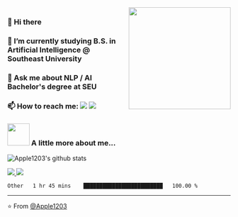 <img align='right' src="https://media.giphy.com/media/M9gbBd9nbDrOTu1Mqx/giphy.gif" width="230">

### 👋 Hi there
### 🌱 I’m currently studying B.S. in Artificial Intelligence @ Southeast University
### 💬 Ask me about NLP / AI Bachelor's degree at SEU
### 📫 How to reach me: [![](https://img.shields.io/badge/Gmail-Apple1203%40gmail.com-red)](mailto:zobppc@gmail.com) [![](https://img.shields.io/badge/Telegram-%40Apple1203-blue)](https://t.me/stdafx)
### <img src="https://media.giphy.com/media/VgCDAzcKvsR6OM0uWg/giphy.gif" width="50"> A little more about me...  
![Apple1203's github stats](https://github-readme-stats.vercel.app/api?username=Apple1203&hide=contribs,prs&count_private=true&show_icons=true)

<a href="https://github.com/Apple1203">
  <img src="https://img.shields.io/github/followers/Apple1203">
</a>
<a href="https://github.com/Apple1203">
   <img src="https://komarev.com/ghpvc/?username=Apple1203">
</a>

<!--START_SECTION:waka-->
```text
Other   1 hr 45 mins    █████████████████████████   100.00 % 
```
<!--END_SECTION:waka-->

---

⭐️ From [@Apple1203](https://github.com/Apple1203)
<!--
**Apple1203/Apple1203** is a ✨ _special_ ✨ repository because its `README.md` (this file) appears on your GitHub profile.

Here are some ideas to get you started:

- 🔭 I’m currently working on ...

- 👯 I’m looking to collaborate on ...
- 🤔 I’m looking for help with ...
- 😄 Pronouns: ...
- ⚡ Fun fact: ...
-->
